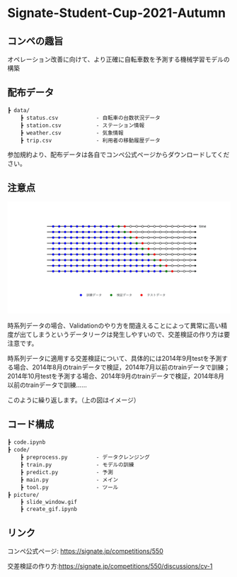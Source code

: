 # Signate-Student-Cup-2021-Autumn



## コンペの趣旨

オペレーション改善に向けて、より正確に自転車数を予測する機械学習モデルの構築  

  



## 配布データ

```
┣ data/
    ┣ status.csv            - 自転車の台数状況データ
    ┣ station.csv           - ステーション情報
    ┣ weather.csv    		- 気象情報
    ┣ trip.csv              - 利用者の移動履歴データ
```

参加規約より、配布データは各自でコンペ公式ページからダウンロードしてください。

  



## 注意点

<img src="picture\slide_window.gif" style="zoom:67%;" />

時系列データの場合、Validationのやり方を間違えることによって異常に高い精度が出てしまうというデータリークは発生しやすいので、交差検証の作り方は要注意です。

時系列データに適用する交差検証について、具体的には2014年9月testを予測する場合、2014年8月のtrainデータで検証，2014年7月以前のtrainデータで訓練；2014年10月testを予測する場合、2014年9月のtrainデータで検証，2014年8月以前のtrainデータで訓練…… 

このように繰り返します。（上の図はイメージ）


  


## コード構成

```
┣ code.ipynb　　　　　　
┣ code/　　　　　　
    ┣ preprocess.py         - データクレンジング
    ┣ train.py      		- モデルの訓練
    ┣ predict.py        	- 予測
    ┣ main.py      			- メイン
    ┣ tool.py   			- ツール
┣ picture/　　　　　　
    ┣ slide_window.gif      
    ┣ create_gif.ipynb      		
```


  


## リンク

コンペ公式ページ: https://signate.jp/competitions/550

交差検証の作り方:https://signate.jp/competitions/550/discussions/cv-1
